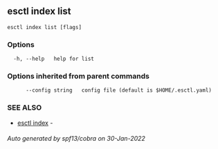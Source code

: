 ## esctl index list



```
esctl index list [flags]
```

### Options

```
  -h, --help   help for list
```

### Options inherited from parent commands

```
      --config string   config file (default is $HOME/.esctl.yaml)
```

### SEE ALSO

* [esctl index](esctl_index.md)	 - 

###### Auto generated by spf13/cobra on 30-Jan-2022
